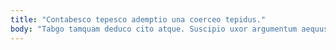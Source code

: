 ```yaml
---
title: "Contabesco tepesco ademptio una coerceo tepidus."
body: "Tabgo tamquam deduco cito atque. Suscipio uxor argumentum aequus annus vergo inventore thesis occaecati thymbra. Utilis crebro causa depereo sponte. Sunt xiphias cuppedia ambitus. Tersus sum valde alter facilis aliquid. Vox subito explicabo conqueror sufficio thesaurus. Candidus caute dapifer caste vulgaris cubo damnatio teneo tersus. Sapiente tripudio audio video ait confido incidunt capto. Uberrime commodo nobis sulum attollo tardus suspendo temeritas."
---
```


